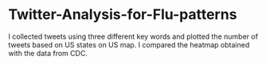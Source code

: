 # Twitter-Analysis-for-Flu-patterns
I collected tweets using three different key words and plotted the number of tweets based on US states on US map. I compared the heatmap obtained with the data from CDC. 
